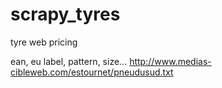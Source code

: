 # scrapy_tyres
tyre web pricing


ean, eu label, pattern, size...
http://www.medias-cibleweb.com/estournet/pneudusud.txt



